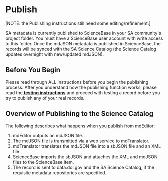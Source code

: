 # Publish

\[NOTE: the Publishing instructions still need some editing/refinement.\]

SA metadata is currently published to ScienceBase in your SA community's project folder. You must have a ScienceBase user account with write access to this folder. Once the mdJSON metadata is published in ScienceBase, the records will be synced with the SA Science Catalog \(the Science Catalog updates overnight with new/updated mdJSON\).

## Before You Begin

Please read through ALL instructions before you begin the publishing process. After you understand how the publishing function works, please read the[ **testing instructions**](https://github.com/tpatterson1996/lcc-metadata-manual/tree/287090b07635d0e76a714278ce1f6c4aac3594cc/publish/instructions-for-testing-publishing.md) and proceed with testing a record before you try to publish any of your real records.

## Overview of Publishing to the Science Catalog

The following describes what happens when you publish from mdEditor:

1. mdEditor outputs an mdJSON file.
2. The mdJSON file is transmitted via a web service to mdTranslator.
3. mdTranslator translates the mdJSON file into a sbJSON file and an XML file.
4. ScienceBase imports the sbJSON and attaches the XML and mdJSON files to the ScienceBase item.
5. The record is sent to data.doi.gov and the SA Science Catalog, if the requisite metadata repositories are specified.

